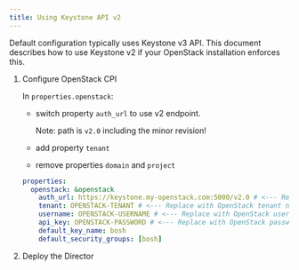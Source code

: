 ```yaml
---
title: Using Keystone API v2
---
```


Default configuration typically uses Keystone v3 API. This document describes how to use Keystone v2 if your OpenStack installation enforces this.

1. Configure OpenStack CPI

    In `properties.openstack`:

      - switch property `auth_url` to use v2 endpoint.

          Note: path is `v2.0` including the minor revision!

      - add property `tenant`
      - remove properties `domain` and `project`

    ```yaml
    properties:
      openstack: &openstack
        auth_url: https://keystone.my-openstack.com:5000/v2.0 # <--- Replace with Keystone URL
        tenant: OPENSTACK-TENANT # <--- Replace with OpenStack tenant name
        username: OPENSTACK-USERNAME # <--- Replace with OpenStack username
        api_key: OPENSTACK-PASSWORD # <--- Replace with OpenStack password
        default_key_name: bosh
        default_security_groups: [bosh]
    ```

1. Deploy the Director
